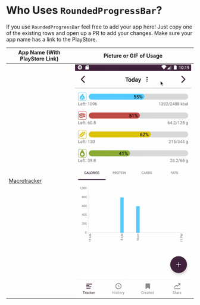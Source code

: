 # Who Uses `RoundedProgressBar`?

If you use `RoundedProgressBar` feel free to add your app here! Just copy one of the existing rows and open up a PR to add your changes. Make sure your app name has a link to the PlayStore. 

| App Name (With PlayStore Link) | Picture or GIF of Usage |
|---|---|
| [Macrotracker](https://www.mackhartley.com) | <img src="art/whoUsesRpb/Macrotracker.gif"/> |